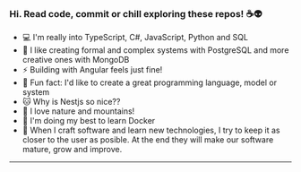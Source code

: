 ### Hi. Read code, commit or chill exploring these repos! ☕👽


- 💻 I'm really into TypeScript, C#, JavaScript, Python and SQL
- 💬 I like creating formal and complex systems with PostgreSQL and more creative ones with MongoDB
- ⚡ Building with Angular feels just fine!
- 🤖 Fun fact: I'd like to create a great programming language, model or system
- 🐱 Why is Nestjs so nice??
- 🌱 I love nature and mountains!
- 🐳 I'm doing my best to learn Docker
- 🙆 When I craft software and learn new technologies, I try to keep it as closer to the user as posible.
  At the end they will make our software mature, grow and improve.
---
<!--
**softEsteban/softEsteban** is a ✨ _special_ ✨ repository because its `README.md` (this file) appears on your GitHub profile.

Here are some ideas to get you started:

- 🔭 I’m currently working on ...
- 🌱 I’m currently learning ...
- 👯 I’m looking to collaborate on ...
- 🤔 I’m looking for help with ...
- 💬 Ask me about ...
- 📫 How to reach me: ...
- 😄 Pronouns: ...
- ⚡ Fun fact: ...
-->

